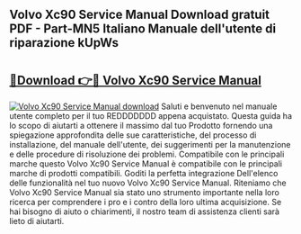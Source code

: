 ## Volvo Xc90 Service Manual Download gratuit PDF - Part-MN5 Italiano Manuale dell'utente di riparazione kUpWs

# <h2><a href="http://dfgeg10.blite.top/?on=Volvo+Xc90+Service+Manual">🔗Download 👉🔴 Volvo Xc90 Service Manual</a></h2>

[![Volvo Xc90 Service Manual download](https://i.imgur.com/lujVjoI.png)](http://dfgeg10.blite.top/?on=Volvo+Xc90+Service+Manual)
Saluti e benvenuto nel manuale utente completo per il tuo REDDDDDDD appena acquistato. Questa guida ha lo scopo di aiutarti a ottenere il massimo dal tuo Prodotto fornendo una spiegazione approfondita delle sue caratteristiche, del processo di installazione, del manuale dell'utente, dei suggerimenti per la manutenzione e delle procedure di risoluzione dei problemi. Compatibile con le principali marche questo Volvo Xc90 Service Manual è compatibile con le principali marche di prodotti compatibili. Goditi la perfetta integrazione Dell'elenco delle funzionalità nel tuo nuovo Volvo Xc90 Service Manual. Riteniamo che Volvo Xc90 Service Manual sia stato uno strumento importante nella loro ricerca per comprendere i pro e i contro della loro ultima acquisizione. Se hai bisogno di aiuto o chiarimenti, il nostro team di assistenza clienti sarà lieto di aiutarti.
